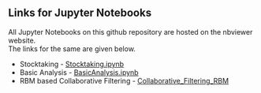 ## Links for Jupyter Notebooks

All Jupyter Notebooks on this github repository are hosted on the nbviewer website. <br>
The links for the same are given below.

* Stocktaking - [Stocktaking.ipynb](https://nbviewer.jupyter.org/github/sumanthvrao/We_R_Pythons/blob/master/stocktaking.ipynb)
* Basic Analysis - [BasicAnalysis.ipynb](https://nbviewer.jupyter.org/github/sumanthvrao/We_R_Pythons/blob/master/BasicAnalysis.ipynb)
* RBM based Collaborative Filtering - [Collaborative_Filtering_RBM](https://nbviewer.jupyter.org/github/sumanthvrao/We_R_Pythons/blob/master/Collaborative_filtering_RBM.ipynb)
